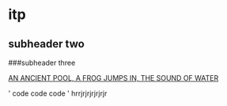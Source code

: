 # itp
## subheader two
###subheader three

[AN ANCIENT POOL, A FROG JUMPS IN, THE SOUND OF WATER](https://reedsy.com/discovery/blog/haiku-poem-examples)

'
code
code
code
'
hrrjrjrjrjrjrjr
